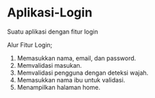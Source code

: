 # Aplikasi-Login
Suatu aplikasi dengan fitur login

Alur Fitur Login;
1. Memasukkan nama, email, dan password.
2. Memvalidasi masukan.
3. Memvalidasi pengguna dengan deteksi wajah.
4. Memasukkan nama ibu untuk validasi.
5. Menampilkan halaman home.
